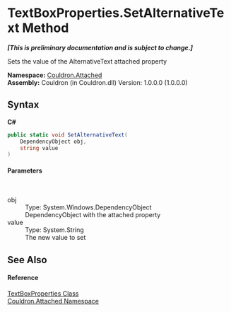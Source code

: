 # TextBoxProperties.SetAlternativeText Method 
 _**\[This is preliminary documentation and is subject to change.\]**_

Sets the value of the AlternativeText attached property

**Namespace:**&nbsp;<a href="N_Couldron_Attached">Couldron.Attached</a><br />**Assembly:**&nbsp;Couldron (in Couldron.dll) Version: 1.0.0.0 (1.0.0.0)

## Syntax

**C#**<br />
``` C#
public static void SetAlternativeText(
	DependencyObject obj,
	string value
)
```


#### Parameters
&nbsp;<dl><dt>obj</dt><dd>Type: System.Windows.DependencyObject<br />DependencyObject with the attached property</dd><dt>value</dt><dd>Type: System.String<br />The new value to set</dd></dl>

## See Also


#### Reference
<a href="T_Couldron_Attached_TextBoxProperties">TextBoxProperties Class</a><br /><a href="N_Couldron_Attached">Couldron.Attached Namespace</a><br />